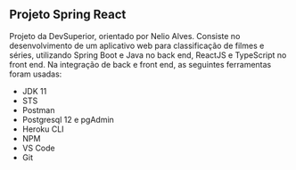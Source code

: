 ## Projeto Spring React

Projeto da DevSuperior, orientado por Nelio Alves.
Consiste no desenvolvimento de um aplicativo web para classificação de filmes e séries, utilizando Spring Boot e Java no back end, ReactJS e TypeScript no front end.
Na integração de back e front end, as seguintes ferramentas foram usadas: 

- JDK 11
- STS
- Postman
- Postgresql 12 e pgAdmin
- Heroku CLI
- NPM
- VS Code
- Git
